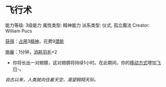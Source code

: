 # 飞行术

能力等级: 3级能力
属性类型: 精神能力
派系类型: 仪式, 孤立魔法
Creator: William Pucs

<aside>

[获得](https://www.notion.so/1b3d619a067b8027ba38e2c1caf9d84b?pvs=21)：[占用](https://www.notion.so/1b3d619a067b8028a794de6ceed96ec0?pvs=21)3[精神](https://www.notion.so/1b3d619a067b800a8da5d96dd60be2b1?pvs=21)，花费9[潜能](https://www.notion.so/1b3d619a067b80c2bdb4c721adc30021?pvs=21)

</aside>

<aside>

[施展](https://www.notion.so/1b3d619a067b80f38dccf027f026b32f?pvs=21)：1分钟，[消耗](https://www.notion.so/1b3d619a067b80789d16e44120e1be39?pvs=21)[羽毛](https://www.notion.so/1b8d619a067b80b7af7effe39062c62c?pvs=21)×2

- 你将长出一对翅膀，这对翅膀将持续1小时。在此期间，你的[移动方式](https://www.notion.so/1b3d619a067b8086b569e829af344412?pvs=21)增加[飞行](https://www.notion.so/1b4d619a067b80fe8c54f748c586dd81?pvs=21)-。
</aside>

*自古以来，人类就向往着天空，渴望翱翔天际。*